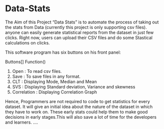 # Data-Stats
The Aim of this Project “Data Stats” is to automate the process of taking out the stats from Data (currently this project is only supporting csv files).
anyone can easily generate statistical reports from the dataset in just few clicks.
Right now, users can upload their CSV files and do some Stastical calculations on clicks.

This software program has six buttons on his front panel:
 
Buttons[]          Function()
1) Open          : To read csv files.
2) Save          : To save files in any format.
3) CLT           : Displaying Mode, Median and Mean
4) SVS           : Displaying Standard deviation, Variance and skewness
5) Correlation   : Displaying Correlation Graph

Hence,
Programmers are not required to code to get statistics for every dataset. It will give an initial idea about the
nature of the dataset in which they have to work on. These early stats could help them to make
good decisions in early stages.This will also save a lot of time for the developers and learners.
....
